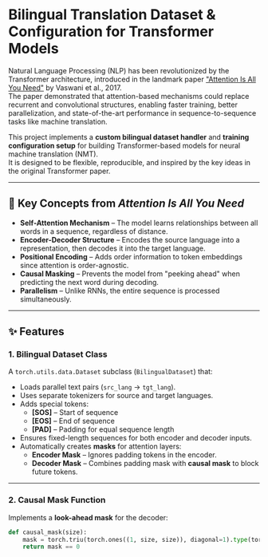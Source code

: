 # Bilingual Translation Dataset & Configuration for Transformer Models

Natural Language Processing (NLP) has been revolutionized by the Transformer architecture, introduced in the landmark paper ["Attention Is All You Need"](https://arxiv.org/abs/1706.03762) by Vaswani et al., 2017.  
The paper demonstrated that attention-based mechanisms could replace recurrent and convolutional structures, enabling faster training, better parallelization, and state-of-the-art performance in sequence-to-sequence tasks like machine translation.

This project implements a **custom bilingual dataset handler** and **training configuration setup** for building Transformer-based models for neural machine translation (NMT).  
It is designed to be flexible, reproducible, and inspired by the key ideas in the original Transformer paper.

---

## 📜 Key Concepts from *Attention Is All You Need*
- **Self-Attention Mechanism** – The model learns relationships between all words in a sequence, regardless of distance.
- **Encoder-Decoder Structure** – Encodes the source language into a representation, then decodes it into the target language.
- **Positional Encoding** – Adds order information to token embeddings since attention is order-agnostic.
- **Causal Masking** – Prevents the model from "peeking ahead" when predicting the next word during decoding.
- **Parallelism** – Unlike RNNs, the entire sequence is processed simultaneously.

---

## ✨ Features

### 1. **Bilingual Dataset Class**
A `torch.utils.data.Dataset` subclass (`BilingualDataset`) that:
- Loads parallel text pairs (`src_lang` → `tgt_lang`).
- Uses separate tokenizers for source and target languages.
- Adds special tokens:
  - **[SOS]** – Start of sequence
  - **[EOS]** – End of sequence
  - **[PAD]** – Padding for equal sequence length
- Ensures fixed-length sequences for both encoder and decoder inputs.
- Automatically creates **masks** for attention layers:
  - **Encoder Mask** – Ignores padding tokens in the encoder.
  - **Decoder Mask** – Combines padding mask with **causal mask** to block future tokens.

---

### 2. **Causal Mask Function**
Implements a **look-ahead mask** for the decoder:
```python
def causal_mask(size):
    mask = torch.triu(torch.ones((1, size, size)), diagonal=1).type(torch.int)
    return mask == 0
